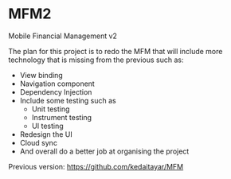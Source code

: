 # MFM2
Mobile Financial Management v2

The plan for this project is to redo the MFM that will include more technology that is missing from the previous such as:
  - View binding
  - Navigation component
  - Dependency Injection
  - Include some testing such as
    - Unit testing
    - Instrument testing
    - UI testing
  - Redesign the UI
  - Cloud sync
  - And overall do a better job at organising the project
  
Previous version: https://github.com/kedaitayar/MFM
